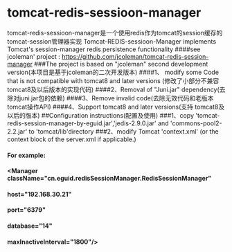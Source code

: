 # tomcat-redis-sessioon-manager
tomcat-redis-sessioon-manager是一个使用redis作为tomcat的session缓存的tomcat-session管理器实现
Tomcat-REDIS-sessioon-Manager implements Tomcat's session-manager redis persistence functionality
####see jcoleman' project : https://github.com/jcoleman/tomcat-redis-session-manager
###The project is based on "jcoleman" second development version(本项目是基于jcoleman的二次开发版本)
####1、 modify some Code that is not compatible with tomcat8 and later versions (修改了小部分不兼容 tomcat8及以后版本的实现代码)
####2、Removal of "Juni.jar" dependency(去除对juni.jar包的依赖)
####3、Remove invalid code(去除无效代码和老版本tomcat操作API)
####4、Support tomcat8 and later versions(支持 tomcat8及以后的版本)
##Configuration instructions(配置及使用)
###1、copy 'tomcat-redis-session-manager-by-eguid.jar','jedis-2.9.0.jar' and 'commons-pool2-2.2.jar' to 'tomcat/lib'directory
###2、modify Tomcat 'context.xml' (or the context block of the server.xml if applicable.)
#### For example:
#### <Valve className="cn.eguid.redisSessionManager.RedisSessionHandlerValve"/>
#### <Manager className="cn.eguid.redisSessionManager.RedisSessionManager"
####        host="192.168.30.21"
####        port="6379"
####       database="14"
####       maxInactiveInterval="1800"/> 
